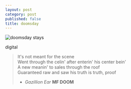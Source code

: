 ```yaml
---
layout: post
category: post
published: false
title: doomsday
---
```

![doomsday stays](/media/doomsday.jpeg)
<!--more-->
<span class='date fr'>digital</span><br>  
  
  
  
>It's not meant for the scene  
>Went through the celin' after enterin' his center bein'  
>A new meanin' to sales through the roof  
>Guaranteed raw and saw his truth is truth, proof  
>  - *Gazillion Ear* **MF DOOM**
